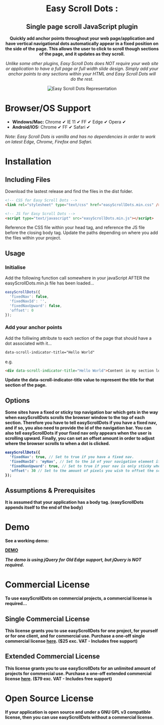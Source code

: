 <h1 align="center">Easy Scroll Dots :</h1>
<h2 align="center">Single page scroll JavaScript plugin</h2>
<p align="center"><strong>Quickly add anchor points throughout your web page/application and have vertical navigational dots automatically appear in a fixed position on the side of the page. This allows the user to click to scroll though sections of the page, and it updates as they scroll.</strong></p>
<p align="center"><em>Unlike some other plugins, Easy Scroll Dots does NOT require your web site or application to have a full page or full width slide design. Simply add your anchor points to any sections within your HTML and Easy Scroll Dots will do the rest.</em></p>
<p align="center"><img src="https://i.ibb.co/f4xMbHx/easy-Scroll-Dots-representation.jpg" alt="Easy Scroll Dots Representation" /></p>

# Browser/OS Support

<ul>
  <li><strong>Windows/Mac:</strong> Chrome &#10004; IE 11 &#10004; FF &#10004; Edge &#10004; Opera &#10004;</li>
  <li><strong>Android/IOS:</strong> Chrome &#10004; FF &#10004; Safari &#10004;</li>
</ul>
<p><em>Note: Easy Scroll Dots is vanilla and has no dependencies in order to work on latest Edge, Chrome, Firefox and Safari.</em></p> 

# Installation

## Including Files

<p>Download the lastest release and find the files in the dist folder.</p>

```html
<!-- CSS for Easy Scroll Dots -->
<link rel="stylesheet" type="text/css" href="easyScrollDots.min.css" />

<!-- JS for Easy Scroll Dots -->
<script type="text/javascript" src="easyScrollDots.min.js"></script>
```

<p>Reference the CSS file within your head tag, and reference the JS file before the closing body tag. Update the paths depending on where you add the files within your project.</p>

## Usage

### Initialise

<p>Add the following function call somewhere in your javaScript AFTER the easyScrollDots.min.js file has been loaded...</p>

```javascript
easyScrollDots({
  'fixedNav': false,
  'fixedNavId': '',
  'fixedNavUpward': false,
  'offset': 0
});
```

### Add your anchor points

<p>Add the folliwing attribute to each section of the page that should have a dot associated with it...</p>

```html
data-scroll-indicator-title="Hello World"
```

<p>e.g.</p>

```html
<div data-scroll-indicator-title="Hello World">Content in my section lorem ipsum dolor...</div>
```

<p><strong>Update the data-scroll-indicator-title value to represent the title for that section of the page.</p>

## Options

<p>Some sites have a fixed or sticky top navigation bar which gets in the way when easyScrollDots scrolls the browser window to the top of each section. Therefore you have to tell easyScrollDots if you have a <strong>fixed nav</strong>, and if so, you also need to provide the <strong>id of the navigation bar</strong>. You can also tell easyScrollDots if your fixed <strong>nav only appears when the user is scrolling upward</strong>. Finally, you can set an <strong>offset amount</strong> in order to adjust where the browser scrolls to when a dot is clicked.</p>

```javascript
easyScrollDots({
  'fixedNav': true, // Set to true if you have a fixed nav.
  'fixedNavId': 'myNav', // Set to the id of your navigation element if 'fixedNav' is true (easyScrollDots will measure the height of the element).
  'fixedNavUpward': true, // Set to true if your nav is only sticky when the user is scrolling up (requires 'fixedNav' to be true and 'fixedNavId' to be a value).
  'offset': 30 // Set to the amount of pixels you wish to offset the scroll amount by.
});
```

## Assumptions & Prerequisites

It is assumed that your application has a body tag. (easyScrollDots appends itself to the end of the body)

# Demo

<p>See a working demo:</p>

<strong><a href="https://easyscrolldots.primmis.com/" target="_blank">DEMO</a></strong>

<p><em>The demo is using jQuery for Old Edge support, but jQuery is NOT required.</em></p>

# Commercial License

<p>To use easyScrollDots on commercial projects, a commercial license is required...</p>

## Single Commercial License

<p>This license grants you to use easyScrollDots for one project, for yourself or for one client, and for commercial use. Purchase a one-off single commercial license <a href="https://gum.co/TdtEX" target="_blank">here</a>. ($25 exc. VAT - Includes free support)</p>

## Extended Commercial License

<p>This license grants you to use easyScrollDots for an unlimited amount of projects for commercial use. Purchase a one-off extended commercial license <a href="https://gum.co/NGfmlw" target="_blank">here</a>. ($79 exc. VAT - Includes free support)</p>

# Open Source License

<p>If your application is open source and under a GNU GPL v3 compatible license, then you can use easyScrollDots without a commercial license.</p>
